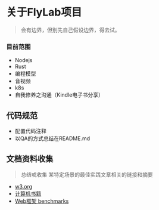 # 关于FlyLab项目

> 会有边界，但别先自己假设边界，得去试。

### 目前范围

- Nodejs
- Rust
- 编程模型
- 音视频
- k8s
- 自我修养之沟通（Kindle电子书分享）

## 代码规范

- 配置代码注释
- 以QA的方式总结在README.md

## 文档资料收集

> 总结戓收集 某特定场景的最佳实践文章相关的链接和摘要
- [w3.org](https://www.w3.org/)
- [计算机书籍](http://bestcbooks.com/categories/c/)
- [Web框架 benchmarks](https://www.techempower.com/benchmarks/#section=data-r17&hw=ph&test=update)